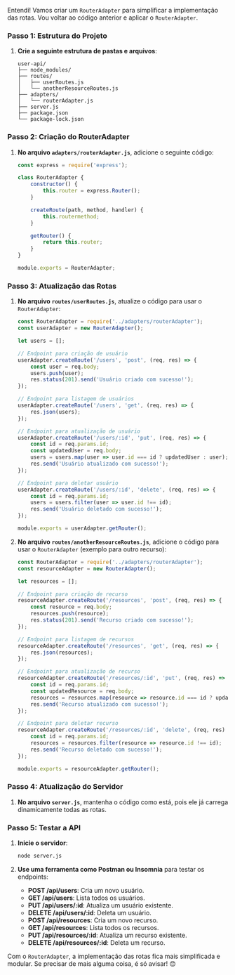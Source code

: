 Entendi! Vamos criar um `RouterAdapter` para simplificar a implementação das rotas. Vou voltar ao código anterior e aplicar o `RouterAdapter`.

### Passo 1: Estrutura do Projeto

1. **Crie a seguinte estrutura de pastas e arquivos**:
   ```
   user-api/
   ├── node_modules/
   ├── routes/
   │   ├── userRoutes.js
   │   └── anotherResourceRoutes.js
   ├── adapters/
   │   └── routerAdapter.js
   ├── server.js
   ├── package.json
   └── package-lock.json
   ```

### Passo 2: Criação do RouterAdapter

1. **No arquivo `adapters/routerAdapter.js`**, adicione o seguinte código:
   ```javascript
   const express = require('express');

   class RouterAdapter {
       constructor() {
           this.router = express.Router();
       }

       createRoute(path, method, handler) {
           this.routermethod;
       }

       getRouter() {
           return this.router;
       }
   }

   module.exports = RouterAdapter;
   ```

### Passo 3: Atualização das Rotas

1. **No arquivo `routes/userRoutes.js`**, atualize o código para usar o `RouterAdapter`:
   ```javascript
   const RouterAdapter = require('../adapters/routerAdapter');
   const userAdapter = new RouterAdapter();

   let users = [];

   // Endpoint para criação de usuário
   userAdapter.createRoute('/users', 'post', (req, res) => {
       const user = req.body;
       users.push(user);
       res.status(201).send('Usuário criado com sucesso!');
   });

   // Endpoint para listagem de usuários
   userAdapter.createRoute('/users', 'get', (req, res) => {
       res.json(users);
   });

   // Endpoint para atualização de usuário
   userAdapter.createRoute('/users/:id', 'put', (req, res) => {
       const id = req.params.id;
       const updatedUser = req.body;
       users = users.map(user => user.id === id ? updatedUser : user);
       res.send('Usuário atualizado com sucesso!');
   });

   // Endpoint para deletar usuário
   userAdapter.createRoute('/users/:id', 'delete', (req, res) => {
       const id = req.params.id;
       users = users.filter(user => user.id !== id);
       res.send('Usuário deletado com sucesso!');
   });

   module.exports = userAdapter.getRouter();
   ```

2. **No arquivo `routes/anotherResourceRoutes.js`**, adicione o código para usar o `RouterAdapter` (exemplo para outro recurso):
   ```javascript
   const RouterAdapter = require('../adapters/routerAdapter');
   const resourceAdapter = new RouterAdapter();

   let resources = [];

   // Endpoint para criação de recurso
   resourceAdapter.createRoute('/resources', 'post', (req, res) => {
       const resource = req.body;
       resources.push(resource);
       res.status(201).send('Recurso criado com sucesso!');
   });

   // Endpoint para listagem de recursos
   resourceAdapter.createRoute('/resources', 'get', (req, res) => {
       res.json(resources);
   });

   // Endpoint para atualização de recurso
   resourceAdapter.createRoute('/resources/:id', 'put', (req, res) => {
       const id = req.params.id;
       const updatedResource = req.body;
       resources = resources.map(resource => resource.id === id ? updatedResource : resource);
       res.send('Recurso atualizado com sucesso!');
   });

   // Endpoint para deletar recurso
   resourceAdapter.createRoute('/resources/:id', 'delete', (req, res) => {
       const id = req.params.id;
       resources = resources.filter(resource => resource.id !== id);
       res.send('Recurso deletado com sucesso!');
   });

   module.exports = resourceAdapter.getRouter();
   ```

### Passo 4: Atualização do Servidor

1. **No arquivo `server.js`**, mantenha o código como está, pois ele já carrega dinamicamente todas as rotas.

### Passo 5: Testar a API

1. **Inicie o servidor**:
   ```bash
   node server.js
   ```

2. **Use uma ferramenta como Postman ou Insomnia** para testar os endpoints:
   - **POST /api/users**: Cria um novo usuário.
   - **GET /api/users**: Lista todos os usuários.
   - **PUT /api/users/:id**: Atualiza um usuário existente.
   - **DELETE /api/users/:id**: Deleta um usuário.
   - **POST /api/resources**: Cria um novo recurso.
   - **GET /api/resources**: Lista todos os recursos.
   - **PUT /api/resources/:id**: Atualiza um recurso existente.
   - **DELETE /api/resources/:id**: Deleta um recurso.

Com o `RouterAdapter`, a implementação das rotas fica mais simplificada e modular. Se precisar de mais alguma coisa, é só avisar! 😊